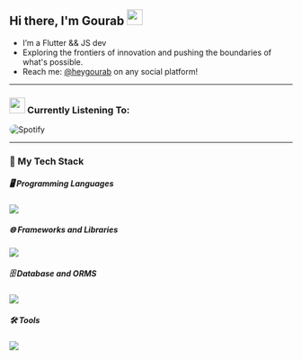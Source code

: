 ## Hi there, I'm Gourab <img src="https://emojis.slackmojis.com/emojis/images/1643514058/149/sonic.gif?1643514058" width="28" />
- I’m a Flutter && JS dev
- Exploring the frontiers of innovation and pushing the boundaries of what's possible.
- Reach me: <a href="https://gourab-sarkar-portfolio.web.app/" target="_top">@heygourab</a> on any social platform!
___
### <img src="https://emojis.slackmojis.com/emojis/images/1643514045/41/spotify.png?1643514045" width="28" /> Currently Listening To:
<p align="left">
  <img src="https://novatorem-heygourab.vercel.app/api/spotify?background_color=000000&border_color=1c1c1e" alt="Spotify" style="border-radius: 20px;" />
</p>

____

### 🚀 My Tech Stack
##### 🖥️ Programming Languages
<p align="left">
  <a href="https://skillicons.dev">
    <img src="https://skillicons.dev/icons?i=ts,js,nodejs,md,dart,py," />
  </a>
</p>

##### 🌐 Frameworks and Libraries

<p align="left">
    <img src="https://skillicons.dev/icons?i=next,vue,nuxt,flutter,react,tailwind" />
</p>

##### 🗄️ Database and ORMS

<p align="left">
    <img src="https://skillicons.dev/icons?i=mongodb,prisma" />
</p>

##### 🛠️ Tools

<p align="left">
    <img src="https://skillicons.dev/icons?i=vscode,git,github,postman,blender,figma" />
</p>


